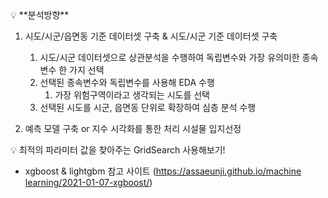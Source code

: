 <aside>
💡 **분석방향**

1. 시도/시군/읍면동 기준 데이터셋 구축 &  시도/시군 기준 데이터셋 구축
    1. 시도/시군 데이터셋으로 상관분석을 수행하여 독립변수와 가장 유의미한 종속변수 한 가지 선택
    2. 선택된 종속변수와 독립변수를 사용해 EDA 수행
        1. 가장 위험구역이라고 생각되는 시도를 선택
    3. 선택된 시도를 시군, 읍면동 단위로 확장하여 심층 분석 수행 

1. 예측 모델 구축 or 지수 시각화를 통한 처리 시설물 입지선정 
</aside>
<aside>
💡 최적의 파라미터 값을 찾아주는 GridSearch 사용해보기!

- xgboost & lightgbm 참고 사이트 ([https://assaeunji.github.io/machine learning/2021-01-07-xgboost/](https://assaeunji.github.io/machine%20learning/2021-01-07-xgboost/))
</aside>
